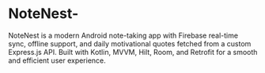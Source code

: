# NoteNest-
NoteNest is a modern Android note-taking app with Firebase real-time sync, offline support, and daily motivational quotes fetched from a custom Express.js API. Built with Kotlin, MVVM, Hilt, Room, and Retrofit for a smooth and efficient user experience.
